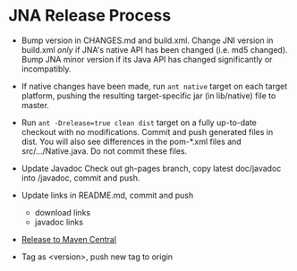 JNA Release Process
===================

* Bump version in CHANGES.md and build.xml. Change JNI version in build.xml *only* if
  JNA's native API has been changed (i.e. md5 changed).  Bump JNA minor version if its Java API
  has changed significantly or incompatibly.

* If native changes have been made, run `ant native` target on each target
  platform, pushing the resulting target-specific jar (in lib/native) file to master.

* Run `ant -Drelease=true clean dist` target on a fully up-to-date checkout with no modifications.  Commit and push generated files in dist.
  You will also see differences in the pom-*.xml files and src/.../Native.java.  Do not commit these files.

* Update Javadoc
  Check out gh-pages branch, copy latest doc/javadoc into <version>/javadoc,
  commit and push.

* Update links in README.md, commit and push
  * download links
  * javadoc links

* [Release to Maven Central](https://github.com/twall/jna/blob/master/www/PublishingToMavenCentral.md)

* Tag as &lt;version>, push new tag to origin

